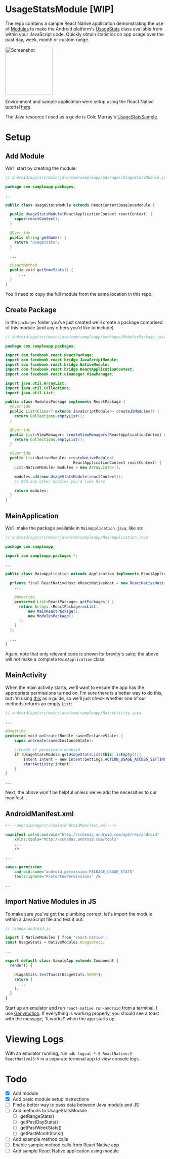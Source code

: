 # UsageStatsModule [WIP]
The repo contains a sample React Native application demonstrating the use of [Modules](https://facebook.github.io/react-native/docs/native-modules-android.html) to make the Android platform's [UsageStats](https://developer.android.com/reference/android/app/usage/UsageStats.html) class available from within your JavaScript code. Quickly obtain statistics on app usage over the past day, week, month or custom range.

<img src="./Screenshots/screenshot_1.png" alt="Screenshot" style="width: 150px;"/>

Environment and sample application were setup using the React Native tutorial [here](https://facebook.github.io/react-native/docs/getting-started.html).

The Java resource I used as a guide is Cole Murray's [UsageStatsSample](https://github.com/ColeMurray/UsageStatsSample).

# Setup

## Add Module
We'll start by creating the module:
```java
// android/app/src/main/java/com/sampleapp/packages/UsageStatsModule.java

package com.sampleapp.packages;

...

public class UsageStatsModule extends ReactContextBaseJavaModule {

  public UsageStatsModule(ReactApplicationContext reactContext) {
    super(reactContext);
  }

  @Override
  public String getName() {
    return "UsageStats";
  }

  ...

  @ReactMethod
  public void getSomeStats() {
      ...
  }
}

```
You'll need to copy the full module from the same location in this repo.

## Create Package
In the `packages` folder you've just created we'll create a package comprised of this module (and any others you'd like to include)
```java
// android/app/src/main/java/com/sampleapp/packages/ModulesPackage.java

package com.sampleapp.packages;

import com.facebook.react.ReactPackage;
import com.facebook.react.bridge.JavaScriptModule;
import com.facebook.react.bridge.NativeModule;
import com.facebook.react.bridge.ReactApplicationContext;
import com.facebook.react.uimanager.ViewManager;

import java.util.ArrayList;
import java.util.Collections;
import java.util.List;

public class ModulesPackage implements ReactPackage {
  @Override
  public List<Class<? extends JavaScriptModule>> createJSModules() {
    return Collections.emptyList();
  }

  @Override
  public List<ViewManager> createViewManagers(ReactApplicationContext reactContext) {
    return Collections.emptyList();
  }

  @Override
  public List<NativeModule> createNativeModules(
                              ReactApplicationContext reactContext) {
    List<NativeModule> modules = new ArrayList<>();

    modules.add(new UsageStatsModule(reactContext));
    // Add any other modules you'd like here

    return modules;
  }
}
```

## MainApplication
We'll make the package available in `MainApplication.java`, like so:
```java
// android/app/src/main/java/com/sampleapp/MainApplication.java

package com.sampleapp;

import com.sampleapp.packages.*;

...

public class MainApplication extends Application implements ReactApplication {

  private final ReactNativeHost mReactNativeHost = new ReactNativeHost(this) {
    ...

    @Override
    protected List<ReactPackage> getPackages() {
      return Arrays.<ReactPackage>asList(
          new MainReactPackage(),
          new ModulesPackage()
      );
    }
  };

  ...
}
```
Again, note that only relevant code is shown for brevity's sake; the above will not make a complete `MainApplication` class

## MainActivity
When the main activity starts, we'll want to ensure the app has the appropriate permissions turned on. I'm sure there is a better way to do this, but I'm using [this](https://github.com/ColeMurray/UsageStatsSample) as a guide, so we'll just check whether one of our methods returns an empty `List`:
```java
// android/app/src/main/java/com/sampleapp/MainActivity.java

...

@Override
protected void onCreate(Bundle savedInstanceState) {
    super.onCreate(savedInstanceState);

    //Check if permission enabled
    if (UsageStatsModule.getUsageStatsList(this).isEmpty()){
        Intent intent = new Intent(Settings.ACTION_USAGE_ACCESS_SETTINGS);
        startActivity(intent);
    }
}

...

```
Next, the above won't be helpful unless we've add the necessities to our manifest...

## AndroidManifest.xml
```xml
<!---android/app/src/main/AndroidManifest.xml--->

<manifest xmlns:android="http://schemas.android.com/apk/res/android"
    xmlns:tools="http://schemas.android.com/tools"
    ...
    />

...

<uses-permission
    android:name="android.permission.PACKAGE_USAGE_STATS"
    tools:ignore="ProtectedPermissions" />

...

```
## Import Native Modules in JS
To make sure you've got the plumbing correct, let's import the module within a JavaScript file and test it out:
```JavaScript
// /index.android.js

import { NativeModules } from 'react-native';
const UsageStats = NativeModules.UsageStats;

...

export default class SampleApp extends Component {
  render() {

    UsageStats.testToast(UsageStats.SHORT);
    return (
      ...
    );
  }
}

```
Start up an emulator and run `react-native run-android` from a terminal. I use [Genymotion](https://www.genymotion.com/account/login/). If everything is working properly, you should see a toast with the message, 'It works!' when the app starts up.

# Viewing Logs
With an emulator running, run `adb logcat *:S ReactNative:V ReactNativeJS:V` in a separate terminal app to view console logs.

# Todo
- [X] Add module
- [X] Add basic module setup instructions
- [ ] Find a better way to pass data between Java module and JS
- [ ] Add methods to UsageStatsModule
    + [ ] getRangeStats()
    + [ ] getPastDayStats()
    + [ ] getPastWeekStats()
    + [ ] getPastMonthStats()
- [ ] Add example method calls
- [ ] Enable sample method calls from React Native app
- [ ] Add sample React Native application using module
